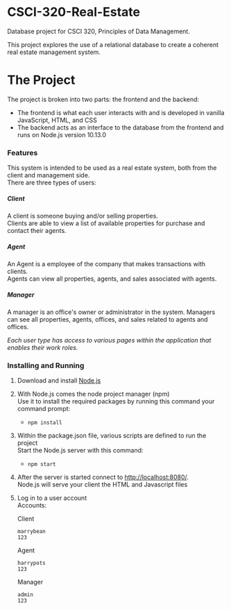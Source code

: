 # CSCI-320-Real-Estate
Database project for CSCI 320, Principles of Data Management.  

This project explores the use of a relational database to create a coherent real estate management system.  

# The Project
The project is broken into two parts: the frontend and the backend:
- The frontend is what each user interacts with and is developed in vanilla JavaScript, HTML, and CSS
- The backend acts as an interface to the database from the frontend and runs on Node.js version 10.13.0

### Features
This system is intended to be used as a real estate system, both from the client and management side.  
There are three types of users:
##### Client
A client is someone buying and/or selling properties.  
Clients are able to view a list of available properties for purchase and contact their agents.
##### Agent
An Agent is a employee of the company that makes transactions with clients.  
Agents can view all properties, agents, and sales associated with agents.
##### Manager
A manager is an office's owner or administrator in the system.
Managers can see all properties, agents, offices, and sales related to agents and offices.

*Each user type has access to various pages within the application that enables their work roles.*

### Installing and Running
1. Download and install [Node.js](https://nodejs.org/en/download/)

2. With Node.js comes the node project manager (npm)  
Use it to install the required packages by running this command your command prompt:
    - ```npm install```

3. Within the package.json file, various scripts are defined to run the project  
Start the Node.js server with this command:
    - ```npm start```

4. After the server is started connect to [http://localhost:8080/](http:localhost:8080/).  
Node.js will serve your client the HTML and Javascript files

5. Log in to a user account  
Accounts:  

    Client
    ```
    marrybean
    123
    ```
    Agent
    ```
    harrypots
    123
    ```
    Manager
    ```
    admin
    123
    ```